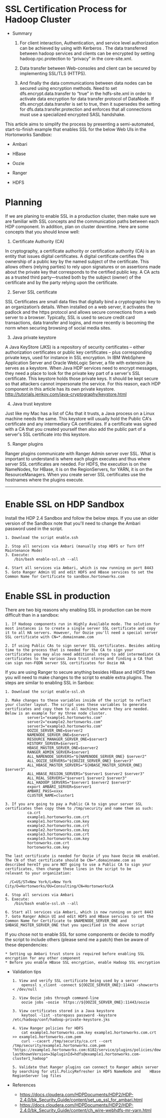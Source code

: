 # SSL Certification Process for Hadoop Cluster
 
* Summary

  1. For client interaction, Authentication, and service level authorization  can be achieved by using  with Kerberos . The data transferred between hadoop services and clients can be encrypted by setting hadoop.rpc.protection to “privacy” in the core-site.xml.
  
  2. Data transfer between Web-consoles and client can be secured by implementing SSL/TLS (HTTPS).
  3. And finally the data communications between data nodes can be secured using encryption methods. Need to set dfs.encrypt.data.transfer to “true” in the hdfs-site.xml in order to activate data encryption for data transfer protocol of DataNode. If dfs.encrypt.data.transfer is set to true, then it supersedes the setting for dfs.data.transfer.protection and enforces that all connections must use a specialized encrypted SASL handshake.
  
This article aims to simplify the process by presenting a semi-automated, start-to-finish example that enables SSL for the below Web UIs in the Hortonworks Sandbox:

  * Ambari 
  * HBase
  
  * Oozie
  
  * Ranger
  
  * HDFS

# Planning

  If we are planing to enable SSL in a production cluster, then make sure we are familiar with SSL concepts and the communication paths between each HDP component. In addition, plan on cluster downtime. Here are some concepts that you should know well:

   1. Certificate Authority (CA)

  In cryptography, a certificate authority or certification authority (CA) is an entity that issues digital certificates. A digital certificate certifies the ownership of a public key by the named subject of the certificate. This allows others (relying parties) to rely upon signatures or on assertions made about the private key that corresponds to the certified public key. A CA acts as a trusted third party—trusted both by the subject (owner) of the certificate and by the party relying upon the certificate.

  2. Server SSL certificate

  SSL Certificates are small data files that digitally bind a cryptographic key to an organization’s details. When installed on a web server, it activates the padlock and the https protocol and allows secure connections from a web server to a browser. Typically, SSL is used to secure credit card transactions, data transfer and logins, and more recently is becoming the norm when securing browsing of social media sites.

  3. Java private keystore

  A Java KeyStore (JKS) is a repository of security certificates – either authorization certificates or public key certificates – plus corresponding private keys, used for instance in SSL encryption. In IBM WebSphere Application Server and Oracle WebLogic Server, a file with extension jks serves as a keystore.
  When Java HDP services need to encrypt messages, they need a place to look for the private key part of a server's SSL certificate. This keystore holds those private keys. It should be kept secure so that attackers cannot impersonate the service. For this reason, each HDP component in this article has its own private keystore.
  http://tutorials.jenkov.com/java-cryptography/keystore.html
  
  4. Java trust keystore

  Just like my Mac has a list of CAs that it trusts, a Java process on a Linux machine needs the same. This keystore will usually hold the Public CA's certificate and any intermediary CA certificates. If a certificate was signed with a CA that you created yourself then also add the public part of a server's SSL certificate into this keystore.
  
  5. Ranger plugins

  Ranger plugins communicate with Ranger Admin server over SSL. What is important to understand is where each plugin executes and thus where server SSL certificates are needed. For HDFS, the execution is on the NameNodes, for HBase, it is on the RegionServers, for YARN, it is on the ResourceManagers. When you create server SSL certificates use the hostnames where the plugins execute.
  *************************************************************************************************************************
  
 # Enable SSL on HDP Sandbox

  Install the HDP 2.4 Sandbox and follow the below steps. If you use an older version of the Sandbox note that you'll need to change the Ambari password used in the script.

    1. Download the script enable.ssh
	
    2. Stop all services via Ambari (manually stop HDFS or Turn Off Maintenance Mode)
    3. Execute:
        /bin/bash enable-ssl.sh --all
	
    4. Start all services via Ambari, which is now running on port 8443
    5. Goto Ranger Admin UI and edit HDFS and HBase services to set the Common Name for Certificate to sandbox.hortonworks.com
    
# Enable SSL in production

There are two big reasons why enabling SSL in production can be more difficult than in a sandbox:

    1. If Hadoop components run in Highly Available mode. The solution for most instances is to create a single server SSL certificate and copy it to all HA servers. However, for Oozie you'll need a special server SSL certificate with CN=*.domainname.com
    
    2. If using Public CAs to sign server SSL certificates. Besides adding time to the process that is needed for the CA to sign your certificates you may also need additional steps to add intermediate CA certificates to the various Java trust stores and finding a CA that can sign non-FQDN server SSL certificates for Oozie HA
    
If you are using Ranger to secure anything besides HBase and HDFS then you will need to make changes to the script to enable extra plugins. The steps are similar to enabling SSL in Sanbox:

    1. Download the script enable-ssl.sh
	
    2. Make changes to these variables inside of the script to reflect your cluster layout. The script uses these variables to generate        certificates and copy them to all machines where they are needed. Below is an example for my three node cluster.
              server1="example1.hortonworks.com"
              server2="example2.hortonworks.com"
              server3="example3.hortonworks.com"
              OOZIE_SERVER_ONE=$server2
              NAMENODE_SERVER_ONE=$server1
              RESOURCE_MANAGER_SERVER_ONE=$server3
              HISTORY_SERVER=$server1
              HBASE_MASTER_SERVER_ONE=$server2
              RANGER_ADMIN_SERVER=$server1
              ALL_NAMENODE_SERVERS="${NAMENODE_SERVER_ONE} $server2"
              ALL_OOZIE_SERVERS="${OOZIE_SERVER_ONE} $server3"
              ALL_HBASE_MASTER_SERVERS="${HBASE_MASTER_SERVER_ONE} $server3"
              ALL_HBASE_REGION_SERVERS="$server1 $server2 $server3"
              ALL_REAL_SERVERS="$server1 $server2 $server3"
              ALL_HADOOP_SERVERS="$server1 $server2 $server3"
              export AMBARI_SERVER=$server1
              AMBARI_PASS=xxxx
              CLUSTER_NAME=cluster1
	
    3. If you are going to pay a Public CA to sign your server SSL certificates then copy them to /tmp/security and name them as such:
              ca.crt
              example1.hortonworks.com.crt
              example1.hortonworks.com.key
              example2.hortonworks.com.crt
              example2.hortonworks.com.key
              example3.hortonworks.com.crt
              example3.hortonworks.com.key
              hortonworks.com.crt
              hortonworks.com.key
	
    The last certificate is needed for Oozie if you have Oozie HA enabled. The CN of that certificate should be CN=*.domainname.com as       described hereIf you are NOT going to use a Public CA to sign your certificates, then change these lines in the script to be             relevant to your organization:
    
      /C=US/ST=New York/L=New York City/O=Hortonworks/OU=Consulting/CN=HortonworksCA
	
    4. Stop all services via Ambari
    5. Execute:
        /bin/bash enable-ssl.sh --all
	
    6. Start all services via Ambari, which is now running on port 8443
    7. Goto Ranger Admin UI and edit HDFS and HBase services to set the Common Name for Certificate to $NAMENODE_SERVER_ONE and                $HBASE_MASTER_SERVER_ONE that you specified in the above script
    
If you chose not to enable SSL for some components or decide to modify the script to include others (please send me a patch) then be aware of these dependencies:

    * Setting up Ambari trust store is required before enabling SSL encryption for any other component
    * Before you enable HBase SSL encryption, enable Hadoop SSL encryption

* Validation tips

      1. View and verify SSL certificate being used by a server
          openssl s_client -connect ${OOZIE_SERVER_ONE}:11443 -showcerts  < /dev/null
	
      2. View Oozie jobs through command-line
          oozie jobs -oozie  https://${OOZIE_SERVER_ONE}:11443/oozie
	
      3. View certificates stored in a Java keystore
          keytool -list -storepass password -keystore /etc/hadoop/conf/hadoop-private-keystore.jks
	
      4. View Ranger policies for HDFS
          cat example1.hortonworks.com.key example1.hortonworks.com.crt  >> example1.hortonworks.com.pem
          curl --cacert /tmp/security/ca.crt --cert /tmp/security/example1.hortonworks.com.pem                  "https://example1.hortonworks.com:6182/service/plugins/policies/download/cluster1_hadoop?lastKnownVersion=3&pluginId=hdfs@example1.hortonworks.com-cluster1_hadoop"
	
      5. Validate that Ranger plugins can connect to Ranger admin server by searching for util.PolicyRefresher in HDFS NameNode and    HBase RegionServer log files
      
* References

  * https://docs.cloudera.com/HDPDocuments/HDP2/HDP-2.4.0/bk_Security_Guide/content/set_up_ssl_for_ambari.html
  * https://docs.cloudera.com/HDPDocuments/HDP2/HDP-2.4.0/bk_Security_Guide/content/ch_wire-webhdfs-mr-yarn.html
  

